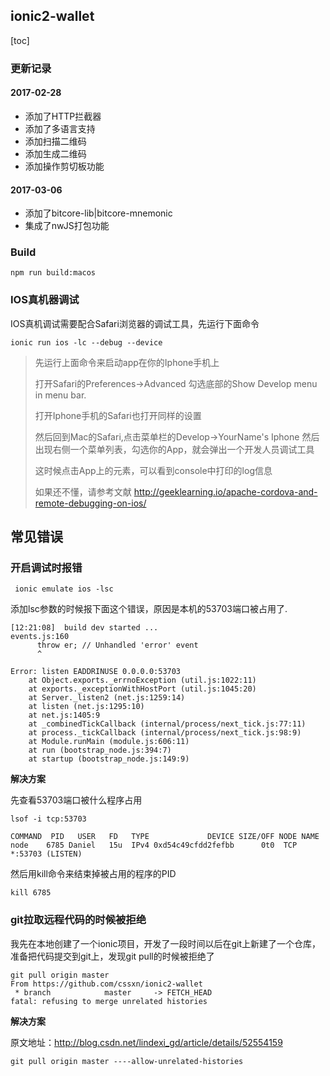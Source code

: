 ## ionic2-wallet

[toc]

### 更新记录



#### 2017-02-28

* 添加了HTTP拦截器
* 添加了多语言支持
* 添加扫描二维码
* 添加生成二维码
* 添加操作剪切板功能

#### 2017-03-06

* 添加了bitcore-lib|bitcore-mnemonic
* 集成了nwJS打包功能


### Build

```
npm run build:macos
```


### IOS真机器调试

IOS真机调试需要配合Safari浏览器的调试工具，先运行下面命令

```
ionic run ios -lc --debug --device
```

>先运行上面命令来启动app在你的Iphone手机上
>
>打开Safari的Preferences->Advanced 勾选底部的Show Develop menu in menu bar.
>
>打开Iphone手机的Safari也打开同样的设置
>
>然后回到Mac的Safari,点击菜单栏的Develop->YourName's Iphone 然后出现右侧一个菜单列表，勾选你的App，就会弹出一个开发人员调试工具
>
>这时候点击App上的元素，可以看到console中打印的log信息
>
>如果还不懂，请参考文献 http://geeklearning.io/apache-cordova-and-remote-debugging-on-ios/
>






## 常见错误

### 开启调试时报错

```
 ionic emulate ios -lsc
```

添加lsc参数的时候报下面这个错误，原因是本机的53703端口被占用了.

```
[12:21:08]  build dev started ...
events.js:160
      throw er; // Unhandled 'error' event
      ^

Error: listen EADDRINUSE 0.0.0.0:53703
    at Object.exports._errnoException (util.js:1022:11)
    at exports._exceptionWithHostPort (util.js:1045:20)
    at Server._listen2 (net.js:1259:14)
    at listen (net.js:1295:10)
    at net.js:1405:9
    at _combinedTickCallback (internal/process/next_tick.js:77:11)
    at process._tickCallback (internal/process/next_tick.js:98:9)
    at Module.runMain (module.js:606:11)
    at run (bootstrap_node.js:394:7)
    at startup (bootstrap_node.js:149:9)

```

**解决方案**

先查看53703端口被什么程序占用

```
lsof -i tcp:53703

COMMAND  PID   USER   FD   TYPE             DEVICE SIZE/OFF NODE NAME
node    6785 Daniel   15u  IPv4 0xd54c49cfdd2fefbb      0t0  TCP *:53703 (LISTEN)

```

然后用kill命令来结束掉被占用的程序的PID

```
kill 6785

```

### git拉取远程代码的时候被拒绝

我先在本地创建了一个ionic项目，开发了一段时间以后在git上新建了一个仓库，准备把代码提交到git上，发现git pull的时候被拒绝了

```
git pull origin master
From https://github.com/cssxn/ionic2-wallet
 * branch            master     -> FETCH_HEAD
fatal: refusing to merge unrelated histories
```

**解决方案**

原文地址：http://blog.csdn.net/lindexi_gd/article/details/52554159

```
git pull origin master ----allow-unrelated-histories

```














